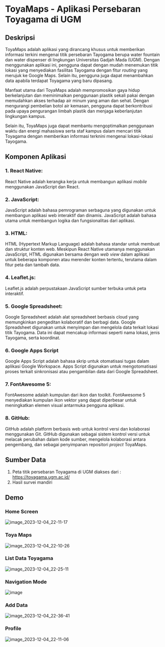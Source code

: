 # ToyaMaps - Aplikasi Persebaran Toyagama di UGM

## Deskripsi

ToyaMaps adalah aplikasi yang dirancang khusus untuk memberikan informasi terkini mengenai titik persebaran Tayogama berupa water fountain dan water dispenser di lingkungan Universitas Gadjah Mada (UGM). Dengan menggunakan aplikasi ini, pengguna dapat dengan mudah menemukan titik lokasi yang menyediakan fasilitas Tayogama dengan fitur _routing_ yang merujuk ke Google Maps. Selain itu, pengguna juga dapat menambahkan data apabila terdapat Toyagama yang baru dipasang.

Manfaat utama dari ToyaMaps adalah mempromosikan gaya hidup berkelanjutan dan meminimalkan penggunaan plastik sekali pakai dengan memudahkan akses terhadap air minum yang aman dan sehat. Dengan mengurangi pembelian botol air kemasan, pengguna dapat berkontribusi pada upaya pengurangan limbah plastik dan menjaga keberlanjutan lingkungan kampus.

Selain itu, ToyaMaps juga dapat membantu mengoptimalkan penggunaan waktu dan energi mahasiswa serta staf kampus dalam mencari titik Toyagama dengan memberikan informasi terknini mengenai lokasi-lokasi Tayogama.

## Komponen Aplikasi

### 1. React Native:
React Native adalah kerangka kerja untuk membangun aplikasi _mobile_ menggunakan JavaScript dan React. 
### 2. JavaScript:
JavaScript adalah bahasa pemrograman serbaguna yang digunakan untuk membangun aplikasi web interaktif dan dinamis. JavaScript adalah bahasa utama untuk membangun logika dan fungsionalitas dari aplikasi.

### 3. HTML:
HTML (Hypertext Markup Language) adalah bahasa standar untuk membuat dan struktur konten web. Meskipun React Native utamanya menggunakan JavaScript, HTML digunakan bersama dengan _web view_ dalam aplikasi untuk beberapa komponen atau merender konten tertentu, terutama dalam fitur peta dan tambah data.

### 4. Leaflet.js:
Leaflet.js adalah perpustakaan JavaScript sumber terbuka untuk peta interaktif.

### 5. Google Spreadsheet:
Google Spreadsheet adalah alat spreadsheet berbasis cloud yang memungkinkan pengeditan kolaboratif dan berbagi data. Google Spreadsheet digunakan untuk menyimpan dan mengelola data terkait lokasi titik Tayogama. Data ini dapat mencakup informasi seperti nama lokasi, jenis Tayogama, serta koordinat.

### 6. Google Apps Script
Google Apps Script adalah bahasa skrip untuk otomatisasi tugas dalam aplikasi Google Workspace.
Apps Script digunakan untuk mengotomatisasi proses terkait sinkronisasi atau pengambilan data dari Google Spreadsheet.

### 7. FontAwesome 5:
FontAwesome adalah kumpulan dari ikon dan toolkit. FontAwesome 5 menyediakan kumpulan ikon vektor yang dapat diperbesar untuk meningkatkan elemen visual antarmuka pengguna aplikasi.

### 8. GitHub:
GitHub adalah platform berbasis web untuk kontrol versi dan kolaborasi menggunakan Git.
GitHub digunakan sebagai sistem kontrol versi untuk melacak perubahan dalam kode sumber, mengelola kolaborasi antara pengembang, dan sebagai penyimpanan repositori _project_ ToyaMaps. 

## Sumber Data
1. Peta titik persebaran Toyagama di UGM diakses dari : https://toyagama.ugm.ac.id/
2. Hasil survei mandiri


## Demo
### Home Screen
   ![image_2023-12-04_22-11-17](https://github.com/ellenmeii/toya_maps/assets/94775470/e95b4d3f-2fa2-4edc-9c0c-b83c8a6157b2)

### Toya Maps
   ![image_2023-12-04_22-10-26](https://github.com/ellenmeii/toya_maps/assets/94775470/71ade2ff-c153-4950-b5e5-5ded87eb716f)

### List Data Toyagama
   ![image_2023-12-04_22-25-11](https://github.com/ellenmeii/toya_maps/assets/94775470/9075602a-0c7d-4195-aed9-f1db1762c167)

### Navigation Mode
   ![image](https://github.com/ellenmeii/toya_maps/assets/94775470/757b755f-85d8-4767-99b0-b04e5d79fd83)

### Add Data
   ![image_2023-12-04_22-36-41](https://github.com/ellenmeii/toya_maps/assets/94775470/d18f5201-3249-41a1-8c1d-8cc3558c00ca)

### Profile
   ![image_2023-12-04_22-11-06](https://github.com/ellenmeii/toya_maps/assets/94775470/87fd8919-a4b1-4eae-b764-4a2e232e3c57)


   

